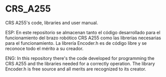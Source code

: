 # CRS_A255
CRS A255's code, libraries and user manual.

ESP:
En este repositorio se almacenan tanto el código desarrollado para el funcionamiento del brazo robótico CRS A255
como las librerías necesarias para el funcionamiento.
La librería Encoder.h es de código libre y se reconoce todo el mérito a su creador.

ENG:
In this repository there's the code developed for programming the CRS A255 and the libraries needed for a correctly operation.
The library Encoder.h is free source and all merits are recognized to its creator.
